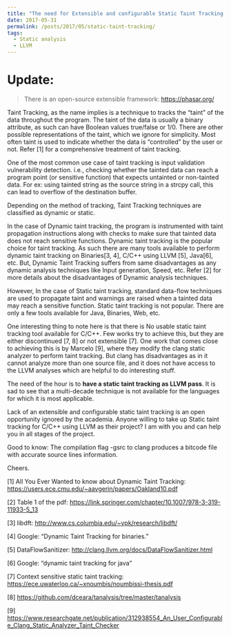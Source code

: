 ```yaml
---
title: "The need for Extensible and configurable Static Taint Tracking for C/C++"
date: 2017-05-31
permalink: /posts/2017/05/static-taint-tracking/
tags:
  - Static analysis
  - LLVM
---
```


# Update: 
> There is an open-source extensible framework: https://phasar.org/

Taint Tracking, as the name implies is a technique to tracks the “taint” of the data throughout the program. The taint of the data is usually a binary attribute, as such can have Boolean values true/false or 1/0. There are other possible representations of the taint, which we ignore for simplicity. Most often taint is used to indicate whether the data is “controlled” by the user or not. Refer [1] for a comprehensive treatment of taint tracking.

One of the most common use case of taint tracking is input validation vulnerability detection. i.e., checking whether the tainted data can reach a program point (or sensitive function) that expects untainted or non-tainted data. For ex: using tainted string as the source string in a strcpy call,  this can lead to overflow of the destination buffer. 

Depending on the method of tracking, Taint Tracking techniques are classified as dynamic or static.

In the case of Dynamic taint tracking, the program is instrumented with taint propagation instructions along with checks to make sure that tainted data does not reach sensitive functions. Dynamic taint tracking is the popular choice for taint tracking. As such there are many tools available to perform dynamic taint tracking on Binaries[3, 4], C/C++ using LLVM [5], Java[6], etc. But, Dynamic Taint Tracking suffers from same disadvantages as any dynamic analysis techniques like Input generation, Speed, etc. Refer [2] for more details about the disadvantages of Dynamic analysis techniques. 

However, In the case of Static taint tracking, standard data-flow techniques are used to propagate taint and warnings are raised when a tainted data may reach a sensitive function. Static taint tracking is not popular. There are only a few tools available for Java, Binaries, Web, etc. 

One interesting thing to note here is that there is No usable static taint tracking tool available for C/C++. Few works try to achieve this, but they are either discontinued [7, 8] or not extensible [7]. 
One work that comes close to achieving this is by Marcelo [9], where they modify the clang static analyzer to perform taint tracking. But clang has disadvantages as in it cannot analyze more than one source file, and it does not have access to the LLVM analyses which are helpful to do interesting stuff. 

The need of the hour is to **have a static taint tracking as LLVM pass**. It is sad to see that a multi-decade technique is not available for the languages for which it is most applicable.

Lack of an extensible and configurable static taint tracking is an open opportunity ignored by the academia. Anyone willing to take up Static taint tracking for C/C++ using LLVM as their project? I am with you and can help you in all stages of the project. 

Good to know: The compilation flag -gsrc to clang produces a bitcode file with accurate source lines information. 

Cheers. 

[1] All You Ever Wanted to know about Dynamic Taint Tracking: https://users.ece.cmu.edu/~aavgerin/papers/Oakland10.pdf 

[2] Table 1 of the pdf: https://link.springer.com/chapter/10.1007/978-3-319-11933-5_13 

[3] libdft: http://www.cs.columbia.edu/~vpk/research/libdft/ 

[4] Google: “Dynamic Taint Tracking for binaries.” 

[5] DataFlowSanitizer: http://clang.llvm.org/docs/DataFlowSanitizer.html 

[6] Google: “dynamic taint tracking for java” 

[7] Context sensitive static taint tracking: https://ece.uwaterloo.ca/~xnoumbis/noumbissi-thesis.pdf

[8] https://github.com/dceara/tanalysis/tree/master/tanalysis

[9] https://www.researchgate.net/publication/312938554_An_User_Configurable_Clang_Static_Analyzer_Taint_Checker 
